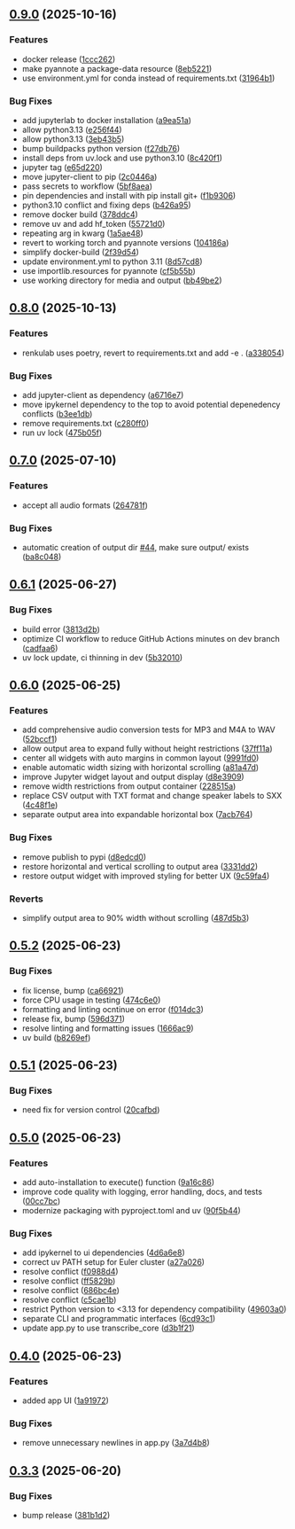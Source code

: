 ## [0.9.0](https://github.com/Global-Health-Engineering/ghe_transcribe/compare/v0.8.0...v0.9.0) (2025-10-16)


### Features

* docker release ([1ccc262](https://github.com/Global-Health-Engineering/ghe_transcribe/commit/1ccc2623d7c2164baae1866dbfdf332726f0138f))
* make pyannote a package-data resource ([8eb5221](https://github.com/Global-Health-Engineering/ghe_transcribe/commit/8eb52214b5e632512713e2e7fade0e4873022329))
* use environment.yml for conda instead of requirements.txt ([31964b1](https://github.com/Global-Health-Engineering/ghe_transcribe/commit/31964b154eedf6a5263dc7d75bf0bb7cffa5ba45))


### Bug Fixes

* add jupyterlab to docker installation ([a9ea51a](https://github.com/Global-Health-Engineering/ghe_transcribe/commit/a9ea51a4d50167aaff33901871d3ebbee1c4e1fb))
* allow python3.13 ([e256f44](https://github.com/Global-Health-Engineering/ghe_transcribe/commit/e256f440be602e2259d4a87afa48379cd981767a))
* allow python3.13 ([3eb43b5](https://github.com/Global-Health-Engineering/ghe_transcribe/commit/3eb43b54505dd14a5846f7c3b6b3e79416f49af0))
* bump buildpacks python version ([f27db76](https://github.com/Global-Health-Engineering/ghe_transcribe/commit/f27db76c325df6389122bece939c7285c6040f0c))
* install deps from uv.lock and use python3.10 ([8c420f1](https://github.com/Global-Health-Engineering/ghe_transcribe/commit/8c420f1d00402064475b0cf2b499066974b486e2))
* jupyter tag ([e65d220](https://github.com/Global-Health-Engineering/ghe_transcribe/commit/e65d2209d273545f044ee113302ae1eceb830b4c))
* move jupyter-client to pip ([2c0446a](https://github.com/Global-Health-Engineering/ghe_transcribe/commit/2c0446ad6a775fdc5df67d8ffb6c3802ccb829d5))
* pass secrets to workflow ([5bf8aea](https://github.com/Global-Health-Engineering/ghe_transcribe/commit/5bf8aea7aff1f4f5d7a38aa9582147b06f2b8d66))
* pin dependencies and install with pip install git+ ([f1b9306](https://github.com/Global-Health-Engineering/ghe_transcribe/commit/f1b9306f367c9f79b761a776ef8682da894b8f7c))
* python3.10 conflict and fixing deps ([b426a95](https://github.com/Global-Health-Engineering/ghe_transcribe/commit/b426a954697763ca9f47ec7b44a9fb330741d97c))
* remove docker build ([378ddc4](https://github.com/Global-Health-Engineering/ghe_transcribe/commit/378ddc491eebb64604c575face8e7dfa031c3a1c))
* remove uv and add hf_token ([55721d0](https://github.com/Global-Health-Engineering/ghe_transcribe/commit/55721d08e6ada96301e91856819056f4027c1276))
* repeating arg in kwarg ([1a5ae48](https://github.com/Global-Health-Engineering/ghe_transcribe/commit/1a5ae48af18362c861eada453a7ad9fcbf05bb2e))
* revert to working torch and pyannote versions ([104186a](https://github.com/Global-Health-Engineering/ghe_transcribe/commit/104186a09828f95082f5ea08b0c4cacb5c187853))
* simplify docker-build ([2f39d54](https://github.com/Global-Health-Engineering/ghe_transcribe/commit/2f39d54b00d586887489981abec4b1d11f200ff5))
* update environment.yml to python 3.11 ([8d57cd8](https://github.com/Global-Health-Engineering/ghe_transcribe/commit/8d57cd885eacdc3003ce8a9d337bfc0fe7bdb7f8))
* use importlib.resources for pyannote ([cf5b55b](https://github.com/Global-Health-Engineering/ghe_transcribe/commit/cf5b55b7ba8d1cba71f23f3229356e426c3afcf5))
* use working directory for media and output ([bb49be2](https://github.com/Global-Health-Engineering/ghe_transcribe/commit/bb49be2a5dea37eaab67ca26a930abec1c4fb8e2))

## [0.8.0](https://github.com/Global-Health-Engineering/ghe_transcribe/compare/v0.7.0...v0.8.0) (2025-10-13)


### Features

* renkulab uses poetry, revert to requirements.txt and add -e . ([a338054](https://github.com/Global-Health-Engineering/ghe_transcribe/commit/a33805481b55ed83cb6653653801271fa2f8b06c))


### Bug Fixes

* add jupyter-client as dependency ([a6716e7](https://github.com/Global-Health-Engineering/ghe_transcribe/commit/a6716e7dbcc871df549b554512e157214327d5d2))
* move ipykernel dependency to the top to avoid potential depenedency conflicts ([b3ee1db](https://github.com/Global-Health-Engineering/ghe_transcribe/commit/b3ee1db9c53b368eb008f96232819fc65f43dc48))
* remove requirements.txt ([c280ff0](https://github.com/Global-Health-Engineering/ghe_transcribe/commit/c280ff059ce74be48be9625a7255cc2f2de1a22d))
* run uv lock ([475b05f](https://github.com/Global-Health-Engineering/ghe_transcribe/commit/475b05f1ecab452d229c045f0ab0a16a46012906))

## [0.7.0](https://github.com/Global-Health-Engineering/ghe_transcribe/compare/v0.6.1...v0.7.0) (2025-07-10)


### Features

* accept all audio formats ([264781f](https://github.com/Global-Health-Engineering/ghe_transcribe/commit/264781f3f400416fe49d9a03a56ff7a2b37b4b28))


### Bug Fixes

* automatic creation of output dir [#44](https://github.com/Global-Health-Engineering/ghe_transcribe/issues/44), make sure output/ exists ([ba8c048](https://github.com/Global-Health-Engineering/ghe_transcribe/commit/ba8c04895484e815be44ac429037937a7dbfcc71))

## [0.6.1](https://github.com/Global-Health-Engineering/ghe_transcribe/compare/v0.6.0...v0.6.1) (2025-06-27)


### Bug Fixes

* build error ([3813d2b](https://github.com/Global-Health-Engineering/ghe_transcribe/commit/3813d2bb7a5e93d658ebc7b0824dbb0d760ec929))
* optimize CI workflow to reduce GitHub Actions minutes on dev branch ([cadfaa6](https://github.com/Global-Health-Engineering/ghe_transcribe/commit/cadfaa6fe92263511d9181809fd684af223783a6))
* uv lock update, ci thinning in dev ([5b32010](https://github.com/Global-Health-Engineering/ghe_transcribe/commit/5b32010d0bec4a2edf158ac8b6d4d15f817bf787))

## [0.6.0](https://github.com/Global-Health-Engineering/ghe_transcribe/compare/v0.5.2...v0.6.0) (2025-06-25)


### Features

* add comprehensive audio conversion tests for MP3 and M4A to WAV ([52bccf1](https://github.com/Global-Health-Engineering/ghe_transcribe/commit/52bccf16cb631041693fd74f244c8ef637ab08c7))
* allow output area to expand fully without height restrictions ([37ff11a](https://github.com/Global-Health-Engineering/ghe_transcribe/commit/37ff11a91b03b564a5d7285f759e27366c59c886))
* center all widgets with auto margins in common layout ([9991fd0](https://github.com/Global-Health-Engineering/ghe_transcribe/commit/9991fd04060fd8c2d3adc7e09012c02fd279b1b4))
* enable automatic width sizing with horizontal scrolling ([a81a47d](https://github.com/Global-Health-Engineering/ghe_transcribe/commit/a81a47d6d70e24121270a441fca42c869a83e063))
* improve Jupyter widget layout and output display ([d8e3909](https://github.com/Global-Health-Engineering/ghe_transcribe/commit/d8e3909f332e2867f5151164fcb95ee5807f1b7f))
* remove width restrictions from output container ([228515a](https://github.com/Global-Health-Engineering/ghe_transcribe/commit/228515a395b943d07d098344d9536b432062df7c))
* replace CSV output with TXT format and change speaker labels to SXX ([4c48f1e](https://github.com/Global-Health-Engineering/ghe_transcribe/commit/4c48f1e0643744f094bced5127c0aabbb03c85ad))
* separate output area into expandable horizontal box ([7acb764](https://github.com/Global-Health-Engineering/ghe_transcribe/commit/7acb764da45f7e426ad0163b5523fd11b4748b7c))


### Bug Fixes

* remove publish to pypi ([d8edcd0](https://github.com/Global-Health-Engineering/ghe_transcribe/commit/d8edcd0b99b11d05964ba90fc556127d62c07bd8))
* restore horizontal and vertical scrolling to output area ([3331dd2](https://github.com/Global-Health-Engineering/ghe_transcribe/commit/3331dd2c3704abe89964e2f6ab2877f5365a91fb))
* restore output widget with improved styling for better UX ([9c59fa4](https://github.com/Global-Health-Engineering/ghe_transcribe/commit/9c59fa4da50f6faa3378325d2696298b3d751ab0))


### Reverts

* simplify output area to 90% width without scrolling ([487d5b3](https://github.com/Global-Health-Engineering/ghe_transcribe/commit/487d5b3063a8c0cf7b5d2d8f9b08e22b5994c3f3))

## [0.5.2](https://github.com/Global-Health-Engineering/ghe_transcribe/compare/v0.5.1...v0.5.2) (2025-06-23)


### Bug Fixes

* fix license, bump ([ca66921](https://github.com/Global-Health-Engineering/ghe_transcribe/commit/ca669215c8858e6e8d7e4e02bd527774be70b976))
* force CPU usage in testing ([474c6e0](https://github.com/Global-Health-Engineering/ghe_transcribe/commit/474c6e012823dcd9fa50065ca4debc668503468d))
* formatting and linting ocntinue on error ([f014dc3](https://github.com/Global-Health-Engineering/ghe_transcribe/commit/f014dc3622850cffd1edfd6789e10186b48bce88))
* release fix, bump ([596d371](https://github.com/Global-Health-Engineering/ghe_transcribe/commit/596d371be69f55ddc28b5d0523f39ecb800b973d))
* resolve linting and formatting issues ([1666ac9](https://github.com/Global-Health-Engineering/ghe_transcribe/commit/1666ac9a449c1a2553374d7c7f835af2194b721f))
* uv build ([b8269ef](https://github.com/Global-Health-Engineering/ghe_transcribe/commit/b8269effb4dae19927b9ad4dbe174f51c1c18b43))

## [0.5.1](https://github.com/Global-Health-Engineering/ghe_transcribe/compare/v0.5.0...v0.5.1) (2025-06-23)


### Bug Fixes

* need fix for version control ([20cafbd](https://github.com/Global-Health-Engineering/ghe_transcribe/commit/20cafbd019a80f947ebae005da6a1a9040d6d37e))

## [0.5.0](https://github.com/Global-Health-Engineering/ghe_transcribe/compare/v0.4.0...v0.5.0) (2025-06-23)


### Features

* add auto-installation to execute() function ([9a16c86](https://github.com/Global-Health-Engineering/ghe_transcribe/commit/9a16c8639ca00c0937aff39514dbe51e8bd8a81c))
* improve code quality with logging, error handling, docs, and tests ([00cc7bc](https://github.com/Global-Health-Engineering/ghe_transcribe/commit/00cc7bc2c94a1df0e2f9a061673610b435e6da1a))
* modernize packaging with pyproject.toml and uv ([90f5b44](https://github.com/Global-Health-Engineering/ghe_transcribe/commit/90f5b4451341b0ad8f6cd138f81dd48118578baf))


### Bug Fixes

* add ipykernel to ui dependencies ([4d6a6e8](https://github.com/Global-Health-Engineering/ghe_transcribe/commit/4d6a6e8db1f77a01e88da7d503c93b0418de85d0))
* correct uv PATH setup for Euler cluster ([a27a026](https://github.com/Global-Health-Engineering/ghe_transcribe/commit/a27a026cc53dabceb2d8f30624fa4bec692c3cea))
* resolve conflict ([f0988d4](https://github.com/Global-Health-Engineering/ghe_transcribe/commit/f0988d4096358e34db5fafebc973329b862acbea))
* resolve conflict ([ff5829b](https://github.com/Global-Health-Engineering/ghe_transcribe/commit/ff5829bdb001d9156c2231ed2f8218dc514ea1ea))
* resolve conflict ([686bc4e](https://github.com/Global-Health-Engineering/ghe_transcribe/commit/686bc4e9cef107f09c7be7c33d46be4a711c18df))
* resolve conflict ([c5cae1b](https://github.com/Global-Health-Engineering/ghe_transcribe/commit/c5cae1b27a20db1a628827d20d9ca5af8278fb18))
* restrict Python version to <3.13 for dependency compatibility ([49603a0](https://github.com/Global-Health-Engineering/ghe_transcribe/commit/49603a06dac2b9152f24bf7b078e4c42a9322481))
* separate CLI and programmatic interfaces ([6cd93c1](https://github.com/Global-Health-Engineering/ghe_transcribe/commit/6cd93c11b824af6515f457761f234b7f2a584df6))
* update app.py to use transcribe_core ([d3b1f21](https://github.com/Global-Health-Engineering/ghe_transcribe/commit/d3b1f21d7a3854679b470781f356278d947347ad))

## [0.4.0](https://github.com/Global-Health-Engineering/ghe_transcribe/compare/v0.3.3...v0.4.0) (2025-06-23)


### Features

* added app UI ([1a91972](https://github.com/Global-Health-Engineering/ghe_transcribe/commit/1a91972b0dba8e161f72559fff6ce0195afb5b8e))


### Bug Fixes

* remove unnecessary newlines in app.py ([3a7d4b8](https://github.com/Global-Health-Engineering/ghe_transcribe/commit/3a7d4b89ad308c7289131bac0326a1726e029d3b))

## [0.3.3](https://github.com/Global-Health-Engineering/ghe_transcribe/compare/v0.3.2...v0.3.3) (2025-06-20)


### Bug Fixes

* bump release ([381b1d2](https://github.com/Global-Health-Engineering/ghe_transcribe/commit/381b1d2c7dff371352f7869eb38da478731f5e8f))

